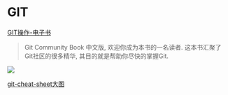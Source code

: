 # GIT

[GIT操作-电子书](http://gitbook.liuhui998.com/)

> Git Community Book 中文版, 
欢迎你成为本书的一名读者.   这本书汇聚了Git社区的很多精华,  其目的就是帮助你尽快的掌握Git.

![](http://ktown.kde.org/~zrusin/git/git-cheat-sheet-medium.png)

[git-cheat-sheet大图](http://byte.kde.org/~zrusin/git/git-cheat-sheet-large.png)